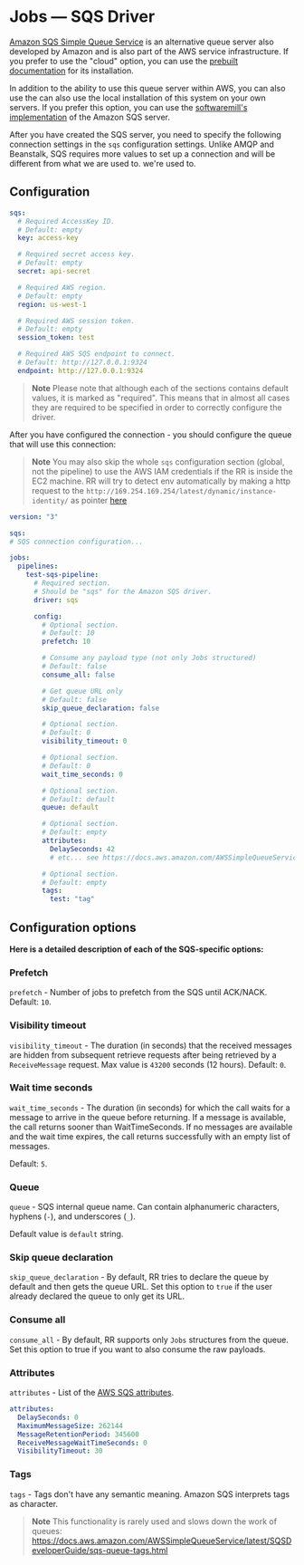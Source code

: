 # Jobs — SQS Driver

[Amazon SQS Simple Queue Service](https://aws.amazon.com/sqs/) is an alternative
queue server also developed by Amazon and is also part of the AWS
service infrastructure. If you prefer to use the "cloud" option, you can use the
[prebuilt documentation](https://docs.aws.amazon.com/AWSSimpleQueueService/latest/SQSDeveloperGuide/sqs-configuring.html)
for its installation.

In addition to the ability to use this queue server within AWS, you can also use the
can also use the local installation of this system on your own servers. If you prefer
this option, you can use the [softwaremill's implementation](https://github.com/softwaremill/elasticmq)
of the Amazon SQS server.

After you have created the SQS server, you need to specify the following
connection settings in the `sqs` configuration settings. Unlike AMQP and Beanstalk,
SQS requires more values to set up a connection and will be different from what we are used to.
we're used to.

## Configuration

```yaml .rr.yaml
sqs:
  # Required AccessKey ID.
  # Default: empty
  key: access-key

  # Required secret access key.
  # Default: empty
  secret: api-secret

  # Required AWS region.
  # Default: empty
  region: us-west-1

  # Required AWS session token.
  # Default: empty
  session_token: test

  # Required AWS SQS endpoint to connect.
  # Default: http://127.0.0.1:9324
  endpoint: http://127.0.0.1:9324
```

> **Note**
> Please note that although each of the sections contains default values, it is marked as "required". This means that in
> almost all cases they are required to be specified in order to correctly configure the driver.

After you have configured the connection - you should configure the queue that will use this connection:

> **Note**
> You may also skip the whole `sqs` configuration section (global, not the pipeline) to use the AWS IAM credentials if
> the RR is inside the EC2 machine. RR will try to detect env automatically by making a http request to
> the `http://169.254.169.254/latest/dynamic/instance-identity/` as
> pointer [here](https://docs.aws.amazon.com/AWSEC2/latest/UserGuide/identify_ec2_instances.html)

```yaml .rr.yaml
version: "3"

sqs:
# SQS connection configuration...

jobs:
  pipelines:
    test-sqs-pipeline:
      # Required section.
      # Should be "sqs" for the Amazon SQS driver.
      driver: sqs

      config:
        # Optional section.
        # Default: 10
        prefetch: 10

        # Consume any payload type (not only Jobs structured)
        # Default: false
        consume_all: false

        # Get queue URL only
        # Default: false
        skip_queue_declaration: false

        # Optional section.
        # Default: 0
        visibility_timeout: 0

        # Optional section.
        # Default: 0
        wait_time_seconds: 0

        # Optional section.
        # Default: default
        queue: default

        # Optional section.
        # Default: empty
        attributes:
          DelaySeconds: 42
          # etc... see https://docs.aws.amazon.com/AWSSimpleQueueService/latest/APIReference/API_SetQueueAttributes.html

        # Optional section.
        # Default: empty
        tags:
          test: "tag"
```

## Configuration options

**Here is a detailed description of each of the SQS-specific options:**

### Prefetch

`prefetch` - Number of jobs to prefetch from the SQS until ACK/NACK.
Default: `10`.

### Visibility timeout

`visibility_timeout` - The duration (in seconds) that the received messages are hidden from subsequent retrieve requests
after being retrieved by a `ReceiveMessage` request. Max value is `43200` seconds (12 hours). Default: `0`.

### Wait time seconds

`wait_time_seconds` - The duration (in seconds) for which the call waits for a message to arrive in the queue before
returning. If a message is available, the call returns sooner than WaitTimeSeconds. If no messages are available and the
wait time expires, the call returns successfully with an empty list of messages.

Default: `5`.

### Queue

`queue` - SQS internal queue name. Can contain alphanumeric characters, hyphens (`-`), and underscores (`_`).

Default value is `default` string.

### Skip queue declaration

`skip_queue_declaration` - By default, RR tries to declare the queue by default and then gets the queue URL. Set this
option to `true` if the user already declared the queue to only get its URL.

### Consume all

`consume_all` - By default, RR supports only `Jobs` structures from the queue. Set this option to true if you want to
also consume the raw payloads.

### Attributes

`attributes` - List of
the [AWS SQS attributes](https://docs.aws.amazon.com/AWSSimpleQueueService/latest/APIReference/API_SetQueueAttributes.html).

```yaml
attributes:
  DelaySeconds: 0
  MaximumMessageSize: 262144
  MessageRetentionPeriod: 345600
  ReceiveMessageWaitTimeSeconds: 0
  VisibilityTimeout: 30
```

### Tags

`tags` - Tags don't have any semantic meaning. Amazon SQS interprets tags as character.

> **Note**
> This functionality is rarely used and slows down the work of
> queues: https://docs.aws.amazon.com/AWSSimpleQueueService/latest/SQSDeveloperGuide/sqs-queue-tags.html
